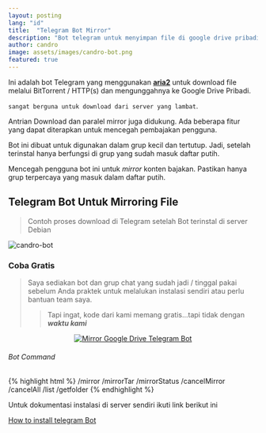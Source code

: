 ```yaml
---
layout: posting
lang: "id"
title:  "Telegram Bot Mirror"
description: "Bot telegram untuk menyimpan file di google drive pribadi"
author: candro
image: assets/images/candro-bot.png
featured: true
---
```


Ini adalah bot Telegram yang menggunakan **[aria2](https://github.com/aria2/aria2)** untuk download file melalui BitTorrent / HTTP(s) dan mengunggahnya ke Google Drive Pribadi. 

`sangat berguna untuk download dari server yang lambat`.


Antrian Download dan paralel mirror juga didukung. Ada beberapa fitur yang dapat diterapkan untuk mencegah pembajakan pengguna.

Bot ini dibuat untuk digunakan dalam grup kecil dan tertutup. Jadi, setelah terinstal hanya berfungsi di grup yang sudah masuk daftar putih.

Mencegah pengguna bot ini untuk *mirror* konten bajakan. Pastikan hanya grup terpercaya yang masuk dalam daftar putih.

## Telegram Bot Untuk Mirroring File

> Contoh proses download di Telegram setelah Bot terinstal di server Debian

![candro-bot](https://i.imgur.com/cghrEyw.png)  


### Coba Gratis

> Saya sediakan bot dan grup chat yang sudah jadi / tinggal pakai sebelum Anda praktek untuk melalukan instalasi sendiri atau perlu bantuan team saya.
>
>> Tapi ingat, kode dari kami memang gratis...tapi tidak dengan ***waktu kami***

<p align="center">
  <a href="https://t.me/joinchat/K37gZkrY6V1NEtbNsbUFlw" target="_blank"><img src="https://i.imgur.com/5MW5sdXm.jpg" title="Candro Drive Index" alt="Mirror Google Drive Telegram Bot"/></a>
</p>  


###### Bot Command

{% highlight html %}
/mirror <url>
/mirrorTar <url>
/mirrorStatus
/cancelMirror
/cancelAll
/list <filename>
/getfolder
{% endhighlight %}


Untuk dokumentasi instalasi di server sendiri ikuti link berikut ini

[How to install telegram Bot](/tutorial/cara-instal-telegram-bot-mirror)